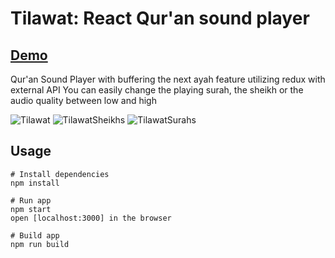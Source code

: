 # Tilawat: React Qur'an sound player

## [Demo](https://drive.google.com/file/d/1fSe42TPgFqBDN4TeNGDkqJogsksVuRBB "Tilawat")

Qur'an Sound Player with buffering the next ayah feature utilizing redux with external API
You can easily change the playing surah, the sheikh or the audio quality between low and high

![Tilawat](https://user-images.githubusercontent.com/48655310/126858425-25b0eb29-8651-48ec-bb6e-0468024a7146.png)
![TilawatSheikhs](https://user-images.githubusercontent.com/48655310/126858429-8dd42daf-2dbe-4b10-a1b1-24c8221ed7ae.png)
![TilawatSurahs](https://user-images.githubusercontent.com/48655310/126858432-1c080685-a2d1-4465-819d-52542f1f164e.png)


## Usage

```
# Install dependencies
npm install
```

```
# Run app
npm start
open [localhost:3000] in the browser
```

```
# Build app
npm run build
```

